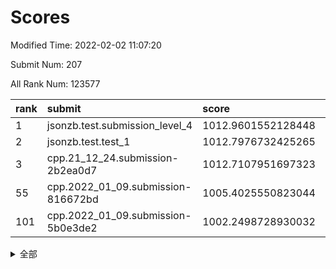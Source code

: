 # Scores

Modified Time: 2022-02-02 11:07:20

Submit Num: 207

All Rank Num: 123577

| rank |               submit               |       score        |       sigma        | pk_num |
| :--- | :--------------------------------- | :----------------- | :----------------- | :----- |
| 1    | jsonzb.test.submission_level_4     | 1012.9601552128448 | 0.8073088895020563 | 2389   |
| 2    | jsonzb.test.test_1                 | 1012.7976732425265 | 0.8151676802865523 | 2389   |
| 3    | cpp.21_12_24.submission-2b2ea0d7   | 1012.7107951697323 | 0.7922289036643845 | 2389   |
| 55   | cpp.2022_01_09.submission-816672bd | 1005.4025550823044 | 0.713466806545716  | 2391   |
| 101  | cpp.2022_01_09.submission-5b0e3de2 | 1002.2498728930032 | 0.7177182378603202 | 2384   |


<details>
<summary>全部</summary>

| rank |                 submit                 |       score        |       sigma        | pk_num |
| :--- | :------------------------------------- | :----------------- | :----------------- | :----- |
| 1    | jsonzb.test.submission_level_4         | 1012.9601552128448 | 0.8073088895020563 | 2389   |
| 2    | jsonzb.test.test_1                     | 1012.7976732425265 | 0.8151676802865523 | 2389   |
| 3    | cpp.21_12_24.submission-2b2ea0d7       | 1012.7107951697323 | 0.7922289036643845 | 2389   |
| 4    | gobigger.level_3.submission_level_3_17 | 1011.5313127968244 | 0.7830118470326133 | 2387   |
| 5    | gobigger.level_3.submission_level_3_35 | 1011.2359809050492 | 0.7758632121452781 | 2391   |
| 6    | gobigger.level_3.submission_level_3_27 | 1011.0055317522674 | 0.7741785692265815 | 2391   |
| 7    | gobigger.level_3.submission_level_3_32 | 1010.9064813662139 | 0.7577495995327488 | 2390   |
| 8    | gobigger.level_3.submission_level_3_24 | 1010.8968382093326 | 0.7552840766107768 | 2384   |
| 9    | gobigger.level_3.submission_level_3_34 | 1010.8516668427287 | 0.7928054621322576 | 2391   |
| 10   | gobigger.level_3.submission_level_3_40 | 1010.7809094521848 | 0.7580644035048976 | 2389   |
| 11   | gobigger.level_3.submission_level_3_43 | 1010.7513394060315 | 0.7978817657388431 | 2388   |
| 12   | gobigger.level_3.submission_level_3_5  | 1010.7312129091828 | 0.7640560044049641 | 2386   |
| 13   | gobigger.level_3.submission_level_3_0  | 1010.5616685555385 | 0.7735426312962028 | 2392   |
| 14   | gobigger.level_3.submission_level_3_44 | 1010.5587778946513 | 0.7647861628448723 | 2390   |
| 15   | gobigger.level_3.submission_level_3_16 | 1010.5189046462351 | 0.7809090163460879 | 2388   |
| 16   | gobigger.level_3.submission_level_3_20 | 1010.5167399011945 | 0.7512046424360062 | 2389   |
| 17   | gobigger.level_3.submission_level_3_31 | 1010.5037641151449 | 0.7589117627578869 | 2390   |
| 18   | gobigger.level_3.submission_level_3_7  | 1010.4200360156865 | 0.7552071851976018 | 2386   |
| 19   | gobigger.level_3.submission_level_3_22 | 1010.3807797446822 | 0.7673813675166653 | 2393   |
| 20   | gobigger.level_3.submission_level_3_23 | 1010.2882333930733 | 0.7542979768163423 | 2386   |
| 21   | gobigger.level_3.submission_level_3_28 | 1010.2033335740331 | 0.7555898655389118 | 2387   |
| 22   | gobigger.level_3.submission_level_3_9  | 1010.1064083120895 | 0.79398608034128   | 2389   |
| 23   | gobigger.level_3.submission_level_3_41 | 1010.0685774375388 | 0.7566376322825678 | 2390   |
| 24   | gobigger.level_3.submission_level_3_39 | 1010.0205132401995 | 0.7499937884855169 | 2387   |
| 25   | gobigger.level_3.submission_level_3_18 | 1010.00347540123   | 0.7493525477347996 | 2385   |
| 26   | gobigger.level_3.submission_level_3_30 | 1009.9747010219144 | 0.7669967747856961 | 2391   |
| 27   | gobigger.level_3.submission_level_3_33 | 1009.9141309289228 | 0.7493879764517766 | 2387   |
| 28   | gobigger.level_3.submission_level_3_37 | 1009.9021130730018 | 0.7587510785143227 | 2387   |
| 29   | gobigger.level_3.submission_level_3_3  | 1009.876513980595  | 0.742261812540172  | 2392   |
| 30   | gobigger.level_3.submission_level_3_2  | 1009.8286074112485 | 0.7649647613221918 | 2386   |
| 31   | gobigger.level_3.submission_level_3_13 | 1009.7929354863501 | 0.7365607388449863 | 2386   |
| 32   | gobigger.level_3.submission_level_3_10 | 1009.7321655863582 | 0.7496578690047648 | 2389   |
| 33   | gobigger.level_3.submission_level_3_49 | 1009.6568927301346 | 0.7585876501871763 | 2390   |
| 34   | gobigger.level_3.submission_level_3_42 | 1009.6507670344361 | 0.7683794181795439 | 2387   |
| 35   | gobigger.level_3.submission_level_3_19 | 1009.6163072306344 | 0.7448669973179205 | 2385   |
| 36   | gobigger.level_3.submission_level_3_46 | 1009.5975001097619 | 0.7565461892780466 | 2390   |
| 37   | gobigger.level_3.submission_level_3_25 | 1009.5793917973369 | 0.7757738304962452 | 2391   |
| 38   | gobigger.level_3.submission_level_3_47 | 1009.5562934472822 | 0.7464588112655653 | 2390   |
| 39   | gobigger.level_3.submission_level_3_29 | 1009.4903838141485 | 0.7470301025397638 | 2383   |
| 40   | gobigger.level_3.submission_level_3_21 | 1009.3634570190394 | 0.7457976018045401 | 2384   |
| 41   | gobigger.level_3.submission_level_3_26 | 1009.313959983951  | 0.7583570516532588 | 2387   |
| 42   | gobigger.level_3.submission_level_3_8  | 1009.3109361246744 | 0.7569727601948707 | 2390   |
| 43   | gobigger.level_3.submission_level_3_15 | 1009.2825746804349 | 0.7642280314600959 | 2388   |
| 44   | gobigger.level_3.submission_level_3_36 | 1009.2527619572629 | 0.7438230363392273 | 2387   |
| 45   | gobigger.level_3.submission_level_3_1  | 1009.1844160589121 | 0.75481490642982   | 2390   |
| 46   | gobigger.level_3.submission_level_3_48 | 1009.1584588184501 | 0.7472046225268183 | 2388   |
| 47   | gobigger.level_3.submission_level_3_45 | 1009.0569631845514 | 0.7485467999127281 | 2389   |
| 48   | gobigger.level_3.submission_level_3_11 | 1009.043362420959  | 0.7474470787553038 | 2392   |
| 49   | gobigger.level_3.submission_level_3_4  | 1008.9557738835618 | 0.7379986993798995 | 2395   |
| 50   | gobigger.level_3.submission_level_3_38 | 1008.916877055856  | 0.7486194605173874 | 2386   |
| 51   | gobigger.level_3.submission_level_3_14 | 1008.8025489446544 | 0.7437810331431569 | 2390   |
| 52   | gobigger.level_3.submission_level_3_6  | 1008.0419028942861 | 0.7207326474143866 | 2389   |
| 53   | gobigger.level_3.submission_level_3_12 | 1007.3067047133098 | 0.7336929783983835 | 2387   |
| 54   | gobigger.level_1.submission_level_1_36 | 1005.5863389645522 | 0.716246824728172  | 2392   |
| 55   | cpp.2022_01_09.submission-816672bd     | 1005.4025550823044 | 0.713466806545716  | 2391   |
| 56   | gobigger.level_1.submission_level_1_16 | 1005.2300051404607 | 0.7248888967253717 | 2387   |
| 57   | gobigger.level_1.submission_level_1_27 | 1004.7003218732395 | 0.7253071103291494 | 2388   |
| 58   | gobigger.level_1.submission_level_1_40 | 1004.5863536985611 | 0.734098659090202  | 2382   |
| 59   | gobigger.level_1.submission_level_1_35 | 1004.3932604219021 | 0.7289583148508973 | 2390   |
| 60   | gobigger.level_1.submission_level_1_10 | 1004.1949533253209 | 0.7126239008677225 | 2382   |
| 61   | gobigger.level_1.submission_level_1_1  | 1004.1244475971898 | 0.7097586267410497 | 2387   |
| 62   | gobigger.level_1.submission_level_1_38 | 1004.0035987194879 | 0.7131891221386364 | 2386   |
| 63   | gobigger.level_1.submission_level_1_5  | 1003.9915261973013 | 0.7197027679538854 | 2387   |
| 64   | gobigger.level_1.submission_level_1_22 | 1003.9865902334599 | 0.7130378067980446 | 2394   |
| 65   | gobigger.level_1.submission_level_1_20 | 1003.9761523581293 | 0.7029336121692371 | 2385   |
| 66   | gobigger.level_1.submission_level_1_39 | 1003.921271922256  | 0.7131632475832563 | 2391   |
| 67   | gobigger.level_1.submission_level_1_12 | 1003.9057245295263 | 0.7206036074644585 | 2390   |
| 68   | gobigger.level_1.submission_level_1_25 | 1003.891211874494  | 0.7281249191016776 | 2391   |
| 69   | gobigger.level_1.submission_level_1_23 | 1003.8796717967874 | 0.7163947872656888 | 2382   |
| 70   | gobigger.level_1.submission_level_1_21 | 1003.8555455184692 | 0.7243404221859753 | 2384   |
| 71   | gobigger.level_1.submission_level_1_46 | 1003.832409555859  | 0.7171161092450729 | 2394   |
| 72   | gobigger.level_1.submission_level_1_19 | 1003.8092864077777 | 0.7284723485542217 | 2386   |
| 73   | gobigger.level_1.submission_level_1_15 | 1003.728559243112  | 0.7114975565098607 | 2393   |
| 74   | gobigger.level_1.submission_level_1_31 | 1003.6987425224829 | 0.7086794016870748 | 2388   |
| 75   | gobigger.level_1.submission_level_1_18 | 1003.5272411050194 | 0.7158063301624049 | 2391   |
| 76   | gobigger.level_1.submission_level_1_24 | 1003.499446404523  | 0.7173631943854382 | 2386   |
| 77   | gobigger.level_1.submission_level_1_42 | 1003.4587047066908 | 0.7116290986103909 | 2389   |
| 78   | gobigger.level_1.submission_level_1_43 | 1003.4280023965833 | 0.7164879406386743 | 2389   |
| 79   | gobigger.level_1.submission_level_1_26 | 1003.3903950126814 | 0.7189380511719636 | 2387   |
| 80   | gobigger.level_1.submission_level_1_7  | 1003.3880411485792 | 0.7210934643778502 | 2390   |
| 81   | gobigger.level_1.submission_level_1_13 | 1003.3613688496137 | 0.7160180211742623 | 2388   |
| 82   | gobigger.level_1.submission_level_1_4  | 1003.3327540585659 | 0.7288972515635588 | 2390   |
| 83   | gobigger.level_1.submission_level_1_29 | 1003.2706829580328 | 0.7165089155834959 | 2389   |
| 84   | gobigger.level_1.submission_level_1_37 | 1003.2527115094636 | 0.7244688006591367 | 2388   |
| 85   | gobigger.level_1.submission_level_1_48 | 1003.2385430056012 | 0.7203960610204914 | 2388   |
| 86   | gobigger.level_1.submission_level_1_44 | 1003.2060703581708 | 0.7194846554056838 | 2389   |
| 87   | gobigger.level_1.submission_level_1_34 | 1003.183682039918  | 0.7165325820534185 | 2391   |
| 88   | gobigger.level_1.submission_level_1_0  | 1003.1462154828777 | 0.7037585491687985 | 2387   |
| 89   | gobigger.level_1.submission_level_1_32 | 1003.04022310081   | 0.7199146649905184 | 2387   |
| 90   | gobigger.level_1.submission_level_1_41 | 1002.9822244171512 | 0.726012825975912  | 2388   |
| 91   | gobigger.level_1.submission_level_1_30 | 1002.8576663850031 | 0.7158862262879647 | 2381   |
| 92   | gobigger.level_1.submission_level_1_2  | 1002.7922795746616 | 0.7224987501771291 | 2393   |
| 93   | gobigger.level_1.submission_level_1_45 | 1002.7452809507636 | 0.7167704540010524 | 2391   |
| 94   | gobigger.level_1.submission_level_1_47 | 1002.6634851822037 | 0.7176706042285765 | 2387   |
| 95   | gobigger.level_1.submission_level_1_28 | 1002.6195216036674 | 0.7139497246454148 | 2386   |
| 96   | gobigger.level_1.submission_level_1_3  | 1002.5144576745046 | 0.7138168035558821 | 2386   |
| 97   | gobigger.level_1.submission_level_1_49 | 1002.5136425475623 | 0.7178492904882807 | 2385   |
| 98   | gobigger.level_1.submission_level_1_8  | 1002.3804561218224 | 0.7114602625485021 | 2388   |
| 99   | gobigger.level_1.submission_level_1_6  | 1002.3329020286885 | 0.7128388225895606 | 2388   |
| 100  | gobigger.level_1.submission_level_1_9  | 1002.2839512331275 | 0.7182599264731088 | 2391   |
| 101  | cpp.2022_01_09.submission-5b0e3de2     | 1002.2498728930032 | 0.7177182378603202 | 2384   |
| 102  | gobigger.level_1.submission_level_1_14 | 1002.2338897337761 | 0.7133328539619889 | 2391   |
| 103  | gobigger.level_1.submission_level_1_17 | 1002.2216364636191 | 0.7109382589992099 | 2382   |
| 104  | gobigger.level_1.submission_level_1_11 | 1001.9671896590432 | 0.7076891604645079 | 2387   |
| 105  | gobigger.level_1.submission_level_1_33 | 1001.533500932625  | 0.7167719184689367 | 2396   |
| 106  | gobigger.random.submission_random_24   | 997.5166428412614  | 0.7048684481680311 | 2383   |
| 107  | gobigger.random.submission_random_44   | 997.0271996477057  | 0.7015318449811029 | 2386   |
| 108  | gobigger.random.submission_random_32   | 996.9234383965717  | 0.7092979723011711 | 2382   |
| 109  | gobigger.random.submission_random_12   | 996.6789149752932  | 0.715650521960059  | 2389   |
| 110  | gobigger.random.submission_random_36   | 996.5981255739505  | 0.705571113073273  | 2384   |
| 111  | gobigger.random.submission_random_15   | 996.5303771546198  | 0.7085014074315514 | 2390   |
| 112  | gobigger.random.submission_random_40   | 996.5191240051089  | 0.7161213595490354 | 2387   |
| 113  | gobigger.random.submission_random_23   | 996.49977422244    | 0.7203600272431604 | 2388   |
| 114  | gobigger.random.submission_random_27   | 996.4905916366865  | 0.7061504829128479 | 2392   |
| 115  | gobigger.random.submission_random_42   | 996.351759994481   | 0.7098430778557236 | 2389   |
| 116  | gobigger.random.submission_random_17   | 996.3480680081911  | 0.739017645872688  | 2391   |
| 117  | gobigger.random.submission_random_11   | 996.2878669193054  | 0.7139567890488031 | 2391   |
| 118  | gobigger.random.submission_random_10   | 996.2873428136296  | 0.7100896902725432 | 2386   |
| 119  | gobigger.random.submission_random_37   | 996.2679194673241  | 0.7014838890936616 | 2392   |
| 120  | gobigger.random.submission_random_30   | 996.2591842483179  | 0.7264781425714076 | 2388   |
| 121  | gobigger.random.submission_random_5    | 996.1957311928688  | 0.6943131203013259 | 2392   |
| 122  | gobigger.random.submission_random_46   | 996.1046927675079  | 0.709579689912592  | 2386   |
| 123  | gobigger.random.submission_random_19   | 996.0164131654377  | 0.6997568941433041 | 2383   |
| 124  | gobigger.random.submission_random_4    | 995.9968997481866  | 0.7110218686459407 | 2389   |
| 125  | gobigger.random.submission_random_45   | 995.9958243676367  | 0.7081704557457973 | 2385   |
| 126  | gobigger.random.submission_random_9    | 995.9680511068347  | 0.7054329376142903 | 2390   |
| 127  | gobigger.random.submission_random_26   | 995.9492126889744  | 0.7121490900920894 | 2388   |
| 128  | gobigger.random.submission_random_0    | 995.885878811713   | 0.7298882334795255 | 2385   |
| 129  | gobigger.random.submission_random_49   | 995.8679042713796  | 0.7089805565280017 | 2390   |
| 130  | gobigger.random.submission_random_29   | 995.8036916360217  | 0.7206849343966816 | 2389   |
| 131  | gobigger.random.submission_random_13   | 995.7705335652547  | 0.702267369397616  | 2388   |
| 132  | gobigger.random.submission_random_41   | 995.7658186845979  | 0.7006045079910375 | 2389   |
| 133  | gobigger.random.submission_random_47   | 995.7461317242702  | 0.7064296290874252 | 2390   |
| 134  | gobigger.random.submission_random_1    | 995.7183847722956  | 0.7027064849530076 | 2388   |
| 135  | gobigger.random.submission_random_34   | 995.7145784477525  | 0.7101310846997012 | 2390   |
| 136  | gobigger.random.submission_random_6    | 995.6799197318184  | 0.7048984236555118 | 2388   |
| 137  | gobigger.random.submission_random_48   | 995.5739144833777  | 0.7173105554538746 | 2386   |
| 138  | gobigger.random.submission_random_28   | 995.5599945798328  | 0.701110003202561  | 2390   |
| 139  | gobigger.random.submission_random_16   | 995.4259786405648  | 0.7109809431060045 | 2386   |
| 140  | gobigger.random.submission_random_20   | 995.3632610935243  | 0.7288557373022944 | 2393   |
| 141  | gobigger.random.submission_random_8    | 995.3213195084688  | 0.7108891378136389 | 2380   |
| 142  | gobigger.random.submission_random_22   | 995.2862661873695  | 0.7210729526915531 | 2387   |
| 143  | gobigger.random.submission_random_31   | 995.228770951001   | 0.7272228220590442 | 2391   |
| 144  | gobigger.random.submission_random_21   | 995.2168970364731  | 0.7055953424289254 | 2388   |
| 145  | gobigger.random.submission_random_35   | 995.1897989483343  | 0.7024650053047351 | 2387   |
| 146  | gobigger.random.submission_random_43   | 995.1416061799838  | 0.7253369702413055 | 2386   |
| 147  | gobigger.random.submission_random_33   | 995.0975731018204  | 0.6970807002980105 | 2387   |
| 148  | gobigger.random.submission_random_39   | 994.9603873110864  | 0.7106463351545327 | 2386   |
| 149  | gobigger.random.submission_random_18   | 994.8925472196739  | 0.7300185469626198 | 2384   |
| 150  | gobigger.random.submission_random_7    | 994.7815884727374  | 0.7069339490614986 | 2389   |
| 151  | gobigger.random.submission_random_14   | 994.7181380767234  | 0.7113844963817172 | 2385   |
| 152  | gobigger.random.submission_random_38   | 994.5363599645425  | 0.7125383610596894 | 2393   |
| 153  | gobigger.random.submission_random_2    | 994.4840254817474  | 0.7277400205251979 | 2386   |
| 154  | gobigger.random.submission_random_25   | 994.3800559687494  | 0.7143501683130414 | 2392   |
| 155  | gobigger.level_2.submission_level_2_36 | 994.0038748662337  | 0.7238578815860531 | 2385   |
| 156  | gobigger.level_2.submission_level_2_31 | 993.8306417847465  | 0.7283093541354382 | 2388   |
| 157  | gobigger.level_2.submission_level_2_16 | 993.7992374728144  | 0.7280048796928471 | 2390   |
| 158  | gobigger.random.submission_random_3    | 993.7328298636156  | 0.7362844607128403 | 2388   |
| 159  | gobigger.level_2.submission_level_2_20 | 993.6379233667799  | 0.7464310483640464 | 2385   |
| 160  | gobigger.level_2.submission_level_2_11 | 993.3257147671893  | 0.7449917847614913 | 2386   |
| 161  | gobigger.level_2.submission_level_2_48 | 993.1991333487065  | 0.7376570948723481 | 2386   |
| 162  | gobigger.level_2.submission_level_2_6  | 993.128519008451   | 0.7245854201924311 | 2389   |
| 163  | gobigger.level_2.submission_level_2_17 | 993.0496420629745  | 0.7271620969221881 | 2389   |
| 164  | gobigger.level_2.submission_level_2_24 | 992.9490916037663  | 0.7369570068498398 | 2391   |
| 165  | gobigger.level_2.submission_level_2_15 | 992.9290801114118  | 0.7489432463325749 | 2383   |
| 166  | gobigger.level_2.submission_level_2_39 | 992.91793101738    | 0.7422831212698815 | 2386   |
| 167  | gobigger.level_2.submission_level_2_23 | 992.8136093907583  | 0.7438264032725338 | 2391   |
| 168  | gobigger.level_2.submission_level_2_34 | 992.7485262536647  | 0.7392961857457502 | 2384   |
| 169  | gobigger.level_2.submission_level_2_4  | 992.707402767711   | 0.7442100005723585 | 2395   |
| 170  | gobigger.level_2.submission_level_2_38 | 992.6802615431851  | 0.7431297875910516 | 2389   |
| 171  | gobigger.level_2.submission_level_2_21 | 992.6052578447227  | 0.7383207804453877 | 2387   |
| 172  | gobigger.level_2.submission_level_2_43 | 992.5985265269117  | 0.7354552042641072 | 2389   |
| 173  | gobigger.level_2.submission_level_2_1  | 992.5752677261586  | 0.7348036966859435 | 2386   |
| 174  | gobigger.level_2.submission_level_2_12 | 992.4535858713996  | 0.7448760206320779 | 2389   |
| 175  | gobigger.level_2.submission_level_2_40 | 992.4053444191126  | 0.7200234092805182 | 2387   |
| 176  | gobigger.level_2.submission_level_2_41 | 992.2747882097005  | 0.7416417596826609 | 2391   |
| 177  | gobigger.level_2.submission_level_2_2  | 992.1986869132955  | 0.7383836208021074 | 2385   |
| 178  | gobigger.level_2.submission_level_2_19 | 992.1867034529181  | 0.728260599640715  | 2387   |
| 179  | gobigger.level_2.submission_level_2_3  | 992.182744692424   | 0.7217215450311882 | 2389   |
| 180  | gobigger.level_2.submission_level_2_44 | 992.1330661086937  | 0.7343268938740369 | 2388   |
| 181  | gobigger.level_2.submission_level_2_30 | 992.1007755134284  | 0.757706430580459  | 2386   |
| 182  | gobigger.level_2.submission_level_2_0  | 992.0217355904966  | 0.7797692862330692 | 2383   |
| 183  | gobigger.level_2.submission_level_2_26 | 992.0191780373598  | 0.758256811812606  | 2386   |
| 184  | gobigger.level_2.submission_level_2_9  | 992.0173920808307  | 0.7252957717238795 | 2391   |
| 185  | gobigger.level_2.submission_level_2_27 | 991.907100735099   | 0.7187694643832273 | 2391   |
| 186  | gobigger.level_2.submission_level_2_10 | 991.8962319928902  | 0.7602325585803982 | 2386   |
| 187  | gobigger.level_2.submission_level_2_5  | 991.8225622528555  | 0.7421937989671981 | 2390   |
| 188  | gobigger.level_2.submission_level_2_45 | 991.8040766005308  | 0.7405150663349495 | 2383   |
| 189  | gobigger.level_2.submission_level_2_42 | 991.727649575055   | 0.7344866905031215 | 2390   |
| 190  | gobigger.level_2.submission_level_2_46 | 991.7193825243746  | 0.7337249074126875 | 2388   |
| 191  | gobigger.level_2.submission_level_2_35 | 991.6429672541611  | 0.7560230355628342 | 2391   |
| 192  | gobigger.level_2.submission_level_2_49 | 991.6171728011597  | 0.7358953848088919 | 2381   |
| 193  | gobigger.level_2.submission_level_2_29 | 991.5865277263144  | 0.7497264859899272 | 2388   |
| 194  | gobigger.level_2.submission_level_2_8  | 991.5749953934962  | 0.7699030961925579 | 2386   |
| 195  | gobigger.level_2.submission_level_2_37 | 991.4347650654659  | 0.7394369604926421 | 2388   |
| 196  | gobigger.level_2.submission_level_2_28 | 991.2653812886206  | 0.7490389183245211 | 2385   |
| 197  | gobigger.level_2.submission_level_2_22 | 991.2600976731354  | 0.7467258988663461 | 2384   |
| 198  | gobigger.level_2.submission_level_2_25 | 991.2471567571514  | 0.7529530426584429 | 2386   |
| 199  | gobigger.level_2.submission_level_2_13 | 991.2222874625309  | 0.7451832777275076 | 2391   |
| 200  | gobigger.level_2.submission_level_2_33 | 991.2004517274198  | 0.7438047406901078 | 2388   |
| 201  | gobigger.level_2.submission_level_2_14 | 990.8670353495665  | 0.7482284628748674 | 2386   |
| 202  | gobigger.level_2.submission_level_2_7  | 990.8554414591724  | 0.765415746951064  | 2386   |
| 203  | gobigger.level_2.submission_level_2_18 | 990.6333008822543  | 0.7837980772499974 | 2387   |
| 204  | gobigger.level_2.submission_level_2_32 | 990.3182065132993  | 0.7583456077189339 | 2388   |
| 205  | gobigger.level_2.submission_level_2_47 | 989.335896404024   | 0.7677185076581636 | 2389   |
| 206  | gobigger.none.submission_none_1        | 977.4106865116028  | 1.327666737680858  | 2385   |
| 207  | gobigger.none.submission_none_0        | 976.3398289706554  | 1.4439590506268598 | 2386   |

</details>